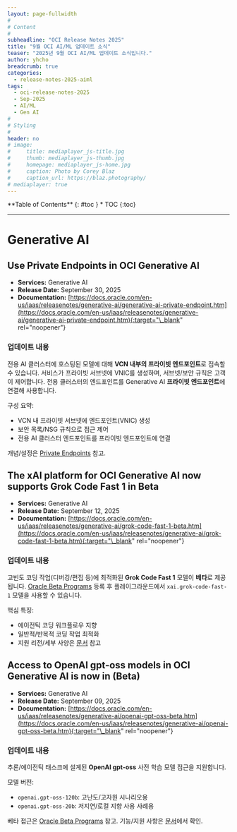 ```yaml
---
layout: page-fullwidth
#
# Content
#
subheadline: "OCI Release Notes 2025"
title: "9월 OCI AI/ML 업데이트 소식"
teaser: "2025년 9월 OCI AI/ML 업데이트 소식입니다."
author: yhcho
breadcrumb: true
categories:
  - release-notes-2025-aiml
tags:
  - oci-release-notes-2025
  - Sep-2025
  - AI/ML
  - Gen AI
#
# Styling
#
header: no
# image:
#     title: mediaplayer_js-title.jpg
#     thumb: mediaplayer_js-thumb.jpg
#     homepage: mediaplayer_js-home.jpg
#     caption: Photo by Corey Blaz
#     caption_url: https://blaz.photography/
# mediaplayer: true
---
```


<div class="panel radius" markdown="1">
**Table of Contents**
{: #toc }
*  TOC
{:toc}
</div>

---

# Generative AI

## Use Private Endpoints in OCI Generative AI

- **Services:** Generative AI
- **Release Date:** September 30, 2025
- **Documentation:** [https://docs.oracle.com/en-us/iaas/releasenotes/generative-ai/generative-ai-private-endpoint.htm](https://docs.oracle.com/en-us/iaas/releasenotes/generative-ai/generative-ai-private-endpoint.htm){:target="\_blank" rel="noopener"}

### 업데이트 내용

전용 AI 클러스터에 호스팅된 모델에 대해 **VCN 내부의 프라이빗 엔드포인트**로 접속할 수 있습니다. 서비스가 프라이빗 서브넷에 VNIC를 생성하며, 서브넷/보안 규칙은 고객이 제어합니다. 전용 클러스터의 엔드포인트를 Generative AI **프라이빗 엔드포인트**에 연결해 사용합니다.

구성 요약:

- VCN 내 프라이빗 서브넷에 엔드포인트(VNIC) 생성
- 보안 목록/NSG 규칙으로 접근 제어
- 전용 AI 클러스터 엔드포인트를 프라이빗 엔드포인트에 연결

개념/설정은 [Private Endpoints](https://docs.oracle.com/iaas/Content/generative-ai/private-endpoint.htm) 참고.

## The xAI platform for OCI Generative AI now supports Grok Code Fast 1 in Beta

- **Services:** Generative AI
- **Release Date:** September 12, 2025
- **Documentation:** [https://docs.oracle.com/en-us/iaas/releasenotes/generative-ai/grok-code-fast-1-beta.htm](https://docs.oracle.com/en-us/iaas/releasenotes/generative-ai/grok-code-fast-1-beta.htm){:target="\_blank" rel="noopener"}

### 업데이트 내용

고빈도 코딩 작업(디버깅/편집 등)에 최적화된 **Grok Code Fast 1** 모델이 **베타**로 제공됩니다. [Oracle Beta Programs](https://beta.oracle.com/ords/f?p=102:100) 등록 후 플레이그라운드에서 `xai.grok-code-fast-1` 모델을 사용할 수 있습니다.

핵심 특징:

- 에이전틱 코딩 워크플로우 지향
- 일반적/반복적 코딩 작업 최적화
- 지원 리전/세부 사양은 [문서](https://docs.oracle.com/iaas/Content/generative-ai/xai-grok-code-fast-1.htm) 참고

## Access to OpenAI gpt-oss models in OCI Generative AI is now in (Beta)

- **Services:** Generative AI
- **Release Date:** September 09, 2025
- **Documentation:** [https://docs.oracle.com/en-us/iaas/releasenotes/generative-ai/openai-gpt-oss-beta.htm](https://docs.oracle.com/en-us/iaas/releasenotes/generative-ai/openai-gpt-oss-beta.htm){:target="\_blank" rel="noopener"}

### 업데이트 내용

추론/에이전틱 태스크에 설계된 **OpenAI gpt-oss** 사전 학습 모델 접근을 지원합니다.

모델 버전:

- `openai.gpt-oss-120b`: 고난도/고자원 시나리오용
- `openai.gpt-oss-20b`: 저지연/로컬 지향 사용 사례용

베타 접근은 [Oracle Beta Programs](https://beta.oracle.com/ords/f?p=102:100) 참고. 기능/지원 사항은 [문서](https://docs.oracle.com/iaas/Content/generative-ai/openai-models.htm)에서 확인.
